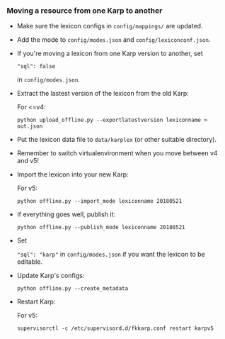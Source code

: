 ### Moving a resource from one Karp to another

- Make sure the lexicon configs in `config/mappings/` are updated.
- Add the mode to `config/modes.json` and `config/lexiconconf.json`.
- If you're moving a lexicon from one Karp version to another, set

    `"sql": false`

    in `config/modes.json`.
- Extract the lastest version of the lexicon from the old Karp:

    For <=v4:

    `python upload_offline.py --exportlatestversion lexiconname > out.json`
- Put the lexicon data file to `data/karplex` (or other suitable directory).
- Remember to switch virtualenvironment when you move between v4 and v5!
- Import the lexicon into your new Karp:

    For v5:

    `python offline.py --import_mode lexiconname 20180521`
- If everything goes well, publish it:

    `python offline.py --publish_mode lexiconname 20180521`

- Set

    `"sql": "karp"`
    in `config/modes.json` if you want the lexicon to be editable.

- Update Karp's configs:

    `python offline.py --create_metadata`
- Restart Karp:

    For v5:

    `supervisorctl -c /etc/supervisord.d/fkkarp.conf restart karpv5`

